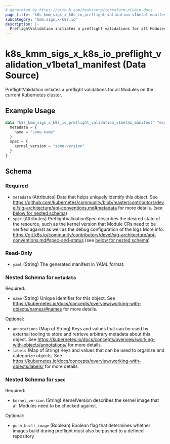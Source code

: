 ```yaml
---
# generated by https://github.com/hashicorp/terraform-plugin-docs
page_title: "k8s_kmm_sigs_x_k8s_io_preflight_validation_v1beta1_manifest Data Source - terraform-provider-k8s"
subcategory: "kmm.sigs.x-k8s.io"
description: |-
  PreflightValidation initiates a preflight validations for all Modules on the current Kubernetes cluster.
---
```


# k8s_kmm_sigs_x_k8s_io_preflight_validation_v1beta1_manifest (Data Source)

PreflightValidation initiates a preflight validations for all Modules on the current Kubernetes cluster.

## Example Usage

```terraform
data "k8s_kmm_sigs_x_k8s_io_preflight_validation_v1beta1_manifest" "example" {
  metadata = {
    name = "some-name"
  }
  spec = {
    kernel_version = "some-version"
  }
}
```

<!-- schema generated by tfplugindocs -->
## Schema

### Required

- `metadata` (Attributes) Data that helps uniquely identify this object. See https://github.com/kubernetes/community/blob/master/contributors/devel/sig-architecture/api-conventions.md#metadata for more details. (see [below for nested schema](#nestedatt--metadata))
- `spec` (Attributes) PreflightValidationSpec describes the desired state of the resource, such as the kernel version that Module CRs need to be verified against as well as the debug configuration of the logs More info: https://git.k8s.io/community/contributors/devel/sig-architecture/api-conventions.md#spec-and-status (see [below for nested schema](#nestedatt--spec))

### Read-Only

- `yaml` (String) The generated manifest in YAML format.

<a id="nestedatt--metadata"></a>
### Nested Schema for `metadata`

Required:

- `name` (String) Unique identifier for this object. See https://kubernetes.io/docs/concepts/overview/working-with-objects/names/#names for more details.

Optional:

- `annotations` (Map of String) Keys and values that can be used by external tooling to store and retrieve arbitrary metadata about this object. See https://kubernetes.io/docs/concepts/overview/working-with-objects/annotations/ for more details.
- `labels` (Map of String) Keys and values that can be used to organize and categorize objects. See https://kubernetes.io/docs/concepts/overview/working-with-objects/labels/ for more details.


<a id="nestedatt--spec"></a>
### Nested Schema for `spec`

Required:

- `kernel_version` (String) KernelVersion describes the kernel image that all Modules need to be checked against.

Optional:

- `push_built_image` (Boolean) Boolean flag that determines whether images build during preflight must also be pushed to a defined repository
